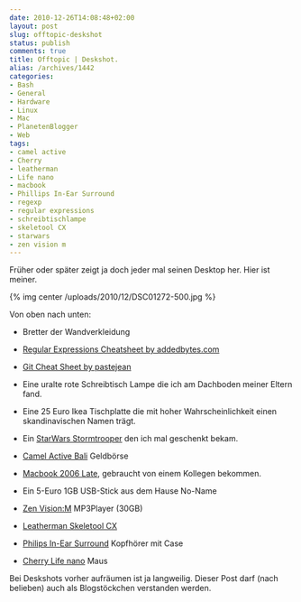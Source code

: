 ```yaml
---
date: 2010-12-26T14:08:48+02:00
layout: post
slug: offtopic-deskshot
status: publish
comments: true
title: Offtopic | Deskshot.
alias: /archives/1442
categories:
- Bash
- General
- Hardware
- Linux
- Mac
- PlanetenBlogger
- Web
tags:
- camel active
- Cherry
- leatherman
- Life nano
- macbook
- Phillips In-Ear Surround
- regexp
- regular expressions
- schreibtischlampe
- skeletool CX
- starwars
- zen vision m
---
```


Früher oder später zeigt ja doch jeder mal seinen Desktop her. Hier ist meiner.

{% img center /uploads/2010/12/DSC01272-500.jpg %}

Von oben nach unten:

	
  * Bretter der Wandverkleidung

	
  * [Regular Expressions Cheatsheet by addedbytes.com](http://www.addedbytes.com/cheat-sheets/download/regular-expressions-cheat-sheet-v1.pdf)

	
  * [Git Cheat Sheet by pastejean](https://github.com/pastjean/git-cheat-sheet)

	
  * Eine uralte rote Schreibtisch Lampe die ich am Dachboden meiner Eltern fand.

	
  * Eine 25 Euro Ikea Tischplatte die mit hoher Wahrscheinlichkeit einen skandinavischen Namen trägt.

	
  * Ein [StarWars Stormtrooper](http://www.amazon.de/Star-Wars-Spacetrooper-Legacy-Collection/dp/B002NZ7CLU/ref=sr_1_24?s=toys&ie=UTF8&qid=1293364401&sr=1-24) den ich mal geschenkt bekam.

	
  * [Camel Active Bali](http://www.amazon.de/camel-active-Geldb%C3%B6rse-braun-5x2x8/dp/B0014VXDQ2/ref=sr_1_24?ie=UTF8&qid=1293365047&sr=8-24) Geldbörse

	
  * [Macbook 2006 Late](https://support.apple.com/specs/macbook/macbook_late_2006.html), gebraucht von einem Kollegen bekommen.

	
  * Ein 5-Euro 1GB USB-Stick aus dem Hause No-Name

	
  * [Zen Vision:M](http://www.amazon.de/Creative-Vision-Tragbarer-MP3-Player-schwarz/dp/B000E3U4JU/ref=sr_1_1?ie=UTF8&qid=1293364747&sr=8-1) MP3Player (30GB)

	
  * [Leatherman Skeletool CX](http://www.leatherman.com/products/product.asp?id=3&f=6&c=1)

	
  * [Philips In-Ear Surround](http://www.amazon.de/Philips--Ear-Kopfh%C3%B6rer-Virtual-Surround-schwarz/dp/B002KK60UC/ref=sr_1_8?s=ce-de&ie=UTF8&qid=1293365143&sr=1-8) Kopfhörer mit Case

	
  * [Cherry Life nano](http://www.amazon.de/Cherry-Life-Laser-Notebookmaus-schnurlos-schwarz/dp/B001E2SUSM) Maus


Bei Deskshots vorher aufräumen ist ja langweilig. Dieser Post darf (nach belieben) auch als Blogstöckchen verstanden werden.
